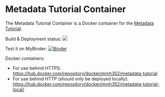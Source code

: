 # Metadata Tutorial Container

The Metadata Tutorial Container is a Docker container for the [Metadata Tutorial](https://github.com/mmh352/metadata-tutorial).

Build & Deployment status: ![](https://github.com/mmh352/metadata-tutorial-container/workflows/Docker%20Deployment/badge.svg)

Test it on MyBinder: [![Binder](https://mybinder.org/badge_logo.svg)](https://mybinder.org/v2/gh/mmh352/metadata-tutorial-container/default)

Docker containers:

* For use behind HTTPS: https://hub.docker.com/repository/docker/mmh352/metadata-tutorial
* For use behind HTTP (should only be deployed locally): https://hub.docker.com/repository/docker/mmh352/metadata-tutorial-local/
